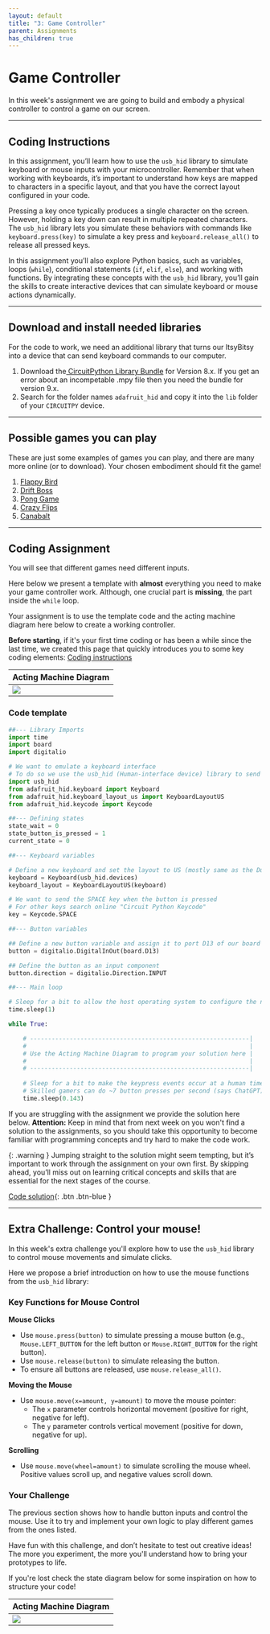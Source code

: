 ```yaml
---
layout: default
title: "3: Game Controller"
parent: Assignments
has_children: true
---
```


# Game Controller
In this week's assignment we are going to build and embody a physical controller to control a game on our screen.

---
## Coding Instructions
In this assignment, you’ll learn how to use the `usb_hid` library to simulate keyboard or mouse inputs with your microcontroller. Remember that when working with keyboards, it’s important to understand how keys are mapped to characters in a specific layout, and that you have the correct layout configured in your code.

Pressing a key once typically produces a single character on the screen. However, holding a key down can result in multiple repeated characters. The `usb_hid` library lets you simulate these behaviors with commands like `keyboard.press(key)` to simulate a key press and `keyboard.release_all()` to release all pressed keys.

In this assignment you’ll also explore Python basics, such as variables, loops (`while`), conditional statements (`if`, `elif`, `else`), and working with functions. 
By integrating these concepts with the `usb_hid` library, you’ll gain the skills to create interactive devices that can simulate keyboard or mouse actions dynamically.


---

## Download and install needed libraries
For the code to work, we need an additional library that turns our ItsyBitsy into a device that can send keyboard commands to our computer.
1. Download the[ CircuitPython Library Bundle](https://circuitpython.org/libraries) for Version 8.x. 
   If you get an error about an incompetable .mpy file then you need the bundle for version 9.x.
2. Search for the folder names `adafruit_hid` and copy it into the `lib` folder of your `CIRCUITPY` device.

---

## Possible games you can play
These are just some examples of games you can play, and there are many more online (or to download). Your chosen embodiment should fit the game!
1. [Flappy Bird](https://flappybird.io)
2. [Drift Boss](https://www.crazygames.com/game/drift-boss?theatreMode=true)
3. [Pong Game](https://www.ponggame.org)
4. [Crazy Flips](https://www.crazygames.com/game/crazy-flips-3d?theatreMode=true)
5. [Canabalt](https://alluracy.itch.io/canabalt-clone)

--- 

## Coding Assignment
You will see that different games need different inputs. 

Here below we present a template with **almost** everything you need to make your game controller work. Although, one crucial part is **missing**, the part inside the `while` loop.

Your assignment is to use the template code and the acting machine diagram here below to create a working controller.

**Before starting**, if it's your first time coding or has been a while since the last time, we created this page that quickly introduces you to some key coding elements: [Coding instructions](coding_instructions.md)

| Acting Machine Diagram | 
| -------------------------------------- | 
| ![](stateDiagram.png)                | 

### Code template
```python
##--- Library Imports
import time
import board
import digitalio

# We want to emulate a keyboard interface
# To do so we use the usb_hid (Human-interface device) library to send commands to our computer
import usb_hid
from adafruit_hid.keyboard import Keyboard
from adafruit_hid.keyboard_layout_us import KeyboardLayoutUS
from adafruit_hid.keycode import Keycode

##--- Defining states
state_wait = 0
state_button_is_pressed = 1
current_state = 0

##--- Keyboard variables

# Define a new keyboard and set the layout to US (mostly same as the Dutch layout)
keyboard = Keyboard(usb_hid.devices)
keyboard_layout = KeyboardLayoutUS(keyboard)

# We want to send the SPACE key when the button is pressed
# For other keys search online "Circuit Python Keycode"
key = Keycode.SPACE

##--- Button variables

## Define a new button variable and assign it to port D13 of our board
button = digitalio.DigitalInOut(board.D13)

## Define the button as an input component
button.direction = digitalio.Direction.INPUT

##--- Main loop

# Sleep for a bit to allow the host operating system to configure the new USB device 
time.sleep(1)

while True: 

    # -------------------------------------------------------------| 
    #                                                              | 
    # Use the Acting Machine Diagram to program your solution here | 
    #                                                              | 
    # -------------------------------------------------------------|
    
    # Sleep for a bit to make the keypress events occur at a human timescale 
    # Skilled gamers can do ~7 button presses per second (says ChatGPT) 
    time.sleep(0.143)

```


If you are struggling with the assignment we provide the solution here below.
**Attention:** Keep in mind that from next week on you won't find a solution to the assignments, so you should take this opportunity to become familiar with programming concepts and try hard to make the code work.


{: .warning } 
Jumping straight to the solution might seem tempting, but it’s important to work through the assignment on your own first. By skipping ahead, you’ll miss out on learning critical concepts and skills that are essential for the next stages of the course. 

[Code solution](code_solution.md){: .btn .btn-blue }

--- 

## Extra Challenge: Control your mouse!
In this week's extra challenge you'll explore how to use the `usb_hid` library to control mouse movements and simulate clicks.

Here we propose a brief introduction on how to use the mouse functions from the `usb_hid` library:

### **Key Functions for Mouse Control**

**Mouse Clicks**
- Use `mouse.press(button)` to simulate pressing a mouse button (e.g., `Mouse.LEFT_BUTTON` for the left button or `Mouse.RIGHT_BUTTON` for the right button).
- Use `mouse.release(button)` to simulate releasing the button.
- To ensure all buttons are released, use `mouse.release_all()`.

**Moving the Mouse**
- Use `mouse.move(x=amount, y=amount)` to move the mouse pointer:
	- The `x` parameter controls horizontal movement (positive for right, negative for left).
	- The `y` parameter controls vertical movement (positive for down, negative for up).

**Scrolling**
- Use `mouse.move(wheel=amount)` to simulate scrolling the mouse wheel. Positive values scroll up, and negative values scroll down.

### **Your Challenge**

The previous section shows how to handle button inputs and control the mouse. Use it to try and implement your own logic to play different games from the ones listed.

Have fun with this challenge, and don’t hesitate to test out creative ideas! 
The more you experiment, the more you'll understand how to bring your prototypes to life.

If you're lost check the state diagram below for some inspiration on how to structure your code!

| Acting Machine Diagram | 
| -------------------------------------- | 
| ![](extraChallengeDiagram.png)                | 
